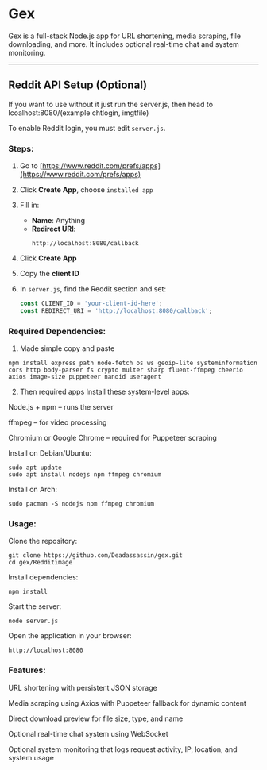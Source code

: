 # Gex

Gex is a full-stack Node.js app for URL shortening, media scraping, file downloading, and more. It includes optional real-time chat and system monitoring.

---

## Reddit API Setup (Optional)

If you want to use without it just run the server.js, then head to lcoalhost:8080/(example chtlogin, imgtfile)

To enable Reddit login, you must edit `server.js`.

### Steps:

1. Go to [https://www.reddit.com/prefs/apps](https://www.reddit.com/prefs/apps)

2. Click **Create App**, choose `installed app`

3. Fill in:
   - **Name**: Anything
   - **Redirect URI**:  
     ```
     http://localhost:8080/callback
     ```

4. Click **Create App**

5. Copy the **client ID**

6. In `server.js`, find the Reddit section and set:
   ```js
   const CLIENT_ID = 'your-client-id-here';
   const REDIRECT_URI = 'http://localhost:8080/callback';
### Required Dependencies:
1. Made simple copy and paste
```
npm install express path node-fetch os ws geoip-lite systeminformation cors http body-parser fs crypto multer sharp fluent-ffmpeg cheerio axios image-size puppeteer nanoid useragent
```
2. Then required apps
Install these system-level apps:

Node.js + npm – runs the server

ffmpeg – for video processing

Chromium or Google Chrome – required for Puppeteer scraping

Install on Debian/Ubuntu:
```
sudo apt update
sudo apt install nodejs npm ffmpeg chromium
```
Install on Arch:
```
sudo pacman -S nodejs npm ffmpeg chromium
```
### Usage:
Clone the repository:
```
git clone https://github.com/Deadassassin/gex.git
cd gex/Redditimage
```
Install dependencies:
```
npm install
```
Start the server:
```
node server.js
```
Open the application in your browser:
```
http://localhost:8080
```
### Features:
URL shortening with persistent JSON storage

Media scraping using Axios with Puppeteer fallback for dynamic content

Direct download preview for file size, type, and name

Optional real-time chat system using WebSocket

Optional system monitoring that logs request activity, IP, location, and system usage
